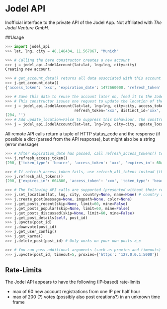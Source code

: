 # Jodel API

Inofficial interface to the private API of the Jodel App. Not affiliated with *The Jodel Venture GmbH*.

##Usage

```python
>>> import jodel_api
>>> lat, lng, city = 48.148434, 11.567867, "Munich"

>>> # Calling the bare constructor creates a new account
>>> j = jodel_api.JodelAccount(lat=lat, lng=lng, city=city)
Creating new account.

>>> # get_account_data() returns all data associated with this account (censored by me)
>>> j.get_account_data()
{'access_token': 'xxx', 'expiration_date': 1472660000, 'refresh_token': 'xxx', 'distinct_id': 'xxx', 'device_uid': 'xxx'}

>>> # Save this data to reuse the account later on, feed it to the JodelAccount() constructor to reinitiate the account
>>> # This constructor issues one request to update the location of the account
>>> j = jodel_api.JodelAccount(lat=lat, lng=lng, city=city, access_token='xxx', expiration_date='xxx', 
                               refresh_token='xxx', distinct_id='xxx', device_uid='xxx')
(204, '')
>>> # Add update_location=False to suppress this behaviour. The constructor will only instantiate an object, without making any remote calls
>>> j = jodel_api.JodelAccount(lat=lat, lng=lng, city=city, update_location=False, **account_data)
```

All remote API calls return a tuple of HTTP status_code and the response (if possible a dict (parsed from the API response), but might also be a string (error message)

```python
>>> # After expiration_date has passed, call refresh_access_tokens() to re-authenticate
>>> j.refresh_access_token()
(200, {'token_type': 'bearer', 'access_token': 'xxx', 'expires_in': 604800, 'expiration_date': xxx})

>>> # If refresh_access_token fails, use refresh_all_tokens instead (this is akin to creating a new account, but preserves the account's data (karma, etc))
>>> j.refresh_all_tokens()
(200, {'expires_in': 604800, 'access_token': 'xxx', 'token_type': 'bearer', 'returning': True, 'refresh_token': 'xxx', 'expiration_date': 1472600000, 'distinct_id': 'xxx'})

>>> # The following API calls are supported (presented without their respective responses)
>>> j.set_location(lat, lng, city, country=None, name=None) # country and name appear to have no effect
>>> j.create_post(message=None, imgpath=None, color=None)
>>> j.get_posts_recent(skip=None, limit=60, mine=False)
>>> j.get_posts_popular(skip=None, limit=60, mine=False)
>>> j.get_posts_discussed(skip=None, limit=60, mine=False)
>>> j.get_post_details(self, post_id)
>>> j.upvote(post_id)
>>> j.downvote(post_id)
>>> j.get_user_config()
>>> j.get_karma()
>>> j.delete_post(post_id) # Only works on your own posts ಠ_ಠ

>>> # You can pass additional arguments (such as proxies and timeouts) to all API calls through the **xargs argument that will be passed to the requests.request() function.
>>> j.upvote(post_id, timeout=5, proxies={'https': '127.0.0.1:5000'})
```

## Rate-Limits

The Jodel API appears to have the following (IP-based) rate-limits

- max of 60 new account registrations from one IP per half hour
- max of 200 (?) votes (possibly also post creations?) in an unknown time frame

